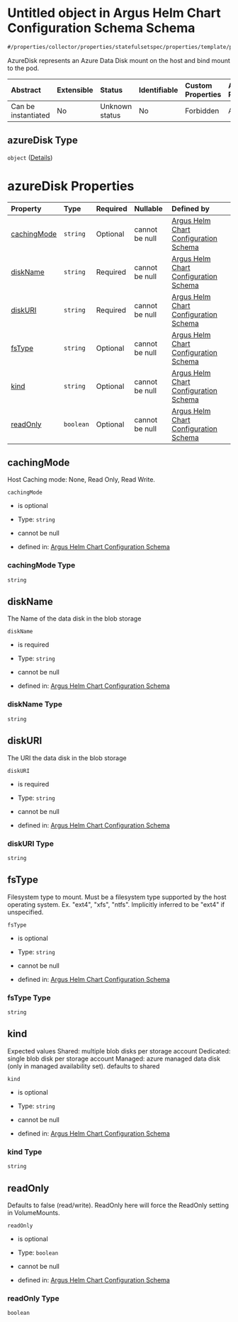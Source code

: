 # Untitled object in Argus Helm Chart Configuration Schema Schema

```txt
#/properties/collector/properties/statefulsetspec/properties/template/properties/spec/properties/volumes/items/properties/azuredisk#/properties/collector/properties/statefulsetSpec/properties/template/properties/spec/properties/volumes/items/properties/azureDisk
```

AzureDisk represents an Azure Data Disk mount on the host and bind mount to the pod.

| Abstract            | Extensible | Status         | Identifiable | Custom Properties | Additional Properties | Access Restrictions | Defined In                                                        |
| :------------------ | :--------- | :------------- | :----------- | :---------------- | :-------------------- | :------------------ | :---------------------------------------------------------------- |
| Can be instantiated | No         | Unknown status | No           | Forbidden         | Allowed               | none                | [values.schema.json\*](values.schema.json "open original schema") |

## azureDisk Type

`object` ([Details](values-properties-the-collector-schema-properties-statefulsetspec-properties-template-properties-spec-properties-volumes-items-properties-azuredisk.md))

# azureDisk Properties

| Property                    | Type      | Required | Nullable       | Defined by                                                                                                                                                                                                                                                                                                                                                                                                                                                                                                                                    |
| :-------------------------- | :-------- | :------- | :------------- | :-------------------------------------------------------------------------------------------------------------------------------------------------------------------------------------------------------------------------------------------------------------------------------------------------------------------------------------------------------------------------------------------------------------------------------------------------------------------------------------------------------------------------------------------- |
| [cachingMode](#cachingmode) | `string`  | Optional | cannot be null | [Argus Helm Chart Configuration Schema](values-properties-the-collector-schema-properties-statefulsetspec-properties-template-properties-spec-properties-volumes-items-properties-azuredisk-properties-cachingmode.md "#/properties/collector/properties/statefulsetspec/properties/template/properties/spec/properties/volumes/items/properties/azuredisk/properties/cachingmode#/properties/collector/properties/statefulsetSpec/properties/template/properties/spec/properties/volumes/items/properties/azureDisk/properties/cachingMode") |
| [diskName](#diskname)       | `string`  | Required | cannot be null | [Argus Helm Chart Configuration Schema](values-properties-the-collector-schema-properties-statefulsetspec-properties-template-properties-spec-properties-volumes-items-properties-azuredisk-properties-diskname.md "#/properties/collector/properties/statefulsetspec/properties/template/properties/spec/properties/volumes/items/properties/azuredisk/properties/diskname#/properties/collector/properties/statefulsetSpec/properties/template/properties/spec/properties/volumes/items/properties/azureDisk/properties/diskName")          |
| [diskURI](#diskuri)         | `string`  | Required | cannot be null | [Argus Helm Chart Configuration Schema](values-properties-the-collector-schema-properties-statefulsetspec-properties-template-properties-spec-properties-volumes-items-properties-azuredisk-properties-diskuri.md "#/properties/collector/properties/statefulsetspec/properties/template/properties/spec/properties/volumes/items/properties/azuredisk/properties/diskuri#/properties/collector/properties/statefulsetSpec/properties/template/properties/spec/properties/volumes/items/properties/azureDisk/properties/diskURI")             |
| [fsType](#fstype)           | `string`  | Optional | cannot be null | [Argus Helm Chart Configuration Schema](values-properties-the-collector-schema-properties-statefulsetspec-properties-template-properties-spec-properties-volumes-items-properties-azuredisk-properties-fstype.md "#/properties/collector/properties/statefulsetspec/properties/template/properties/spec/properties/volumes/items/properties/azuredisk/properties/fstype#/properties/collector/properties/statefulsetSpec/properties/template/properties/spec/properties/volumes/items/properties/azureDisk/properties/fsType")                |
| [kind](#kind)               | `string`  | Optional | cannot be null | [Argus Helm Chart Configuration Schema](values-properties-the-collector-schema-properties-statefulsetspec-properties-template-properties-spec-properties-volumes-items-properties-azuredisk-properties-kind.md "#/properties/collector/properties/statefulsetspec/properties/template/properties/spec/properties/volumes/items/properties/azuredisk/properties/kind#/properties/collector/properties/statefulsetSpec/properties/template/properties/spec/properties/volumes/items/properties/azureDisk/properties/kind")                      |
| [readOnly](#readonly)       | `boolean` | Optional | cannot be null | [Argus Helm Chart Configuration Schema](values-properties-the-collector-schema-properties-statefulsetspec-properties-template-properties-spec-properties-volumes-items-properties-azuredisk-properties-readonly.md "#/properties/collector/properties/statefulsetspec/properties/template/properties/spec/properties/volumes/items/properties/azuredisk/properties/readonly#/properties/collector/properties/statefulsetSpec/properties/template/properties/spec/properties/volumes/items/properties/azureDisk/properties/readOnly")          |

## cachingMode

Host Caching mode: None, Read Only, Read Write.

`cachingMode`

*   is optional

*   Type: `string`

*   cannot be null

*   defined in: [Argus Helm Chart Configuration Schema](values-properties-the-collector-schema-properties-statefulsetspec-properties-template-properties-spec-properties-volumes-items-properties-azuredisk-properties-cachingmode.md "#/properties/collector/properties/statefulsetspec/properties/template/properties/spec/properties/volumes/items/properties/azuredisk/properties/cachingmode#/properties/collector/properties/statefulsetSpec/properties/template/properties/spec/properties/volumes/items/properties/azureDisk/properties/cachingMode")

### cachingMode Type

`string`

## diskName

The Name of the data disk in the blob storage

`diskName`

*   is required

*   Type: `string`

*   cannot be null

*   defined in: [Argus Helm Chart Configuration Schema](values-properties-the-collector-schema-properties-statefulsetspec-properties-template-properties-spec-properties-volumes-items-properties-azuredisk-properties-diskname.md "#/properties/collector/properties/statefulsetspec/properties/template/properties/spec/properties/volumes/items/properties/azuredisk/properties/diskname#/properties/collector/properties/statefulsetSpec/properties/template/properties/spec/properties/volumes/items/properties/azureDisk/properties/diskName")

### diskName Type

`string`

## diskURI

The URI the data disk in the blob storage

`diskURI`

*   is required

*   Type: `string`

*   cannot be null

*   defined in: [Argus Helm Chart Configuration Schema](values-properties-the-collector-schema-properties-statefulsetspec-properties-template-properties-spec-properties-volumes-items-properties-azuredisk-properties-diskuri.md "#/properties/collector/properties/statefulsetspec/properties/template/properties/spec/properties/volumes/items/properties/azuredisk/properties/diskuri#/properties/collector/properties/statefulsetSpec/properties/template/properties/spec/properties/volumes/items/properties/azureDisk/properties/diskURI")

### diskURI Type

`string`

## fsType

Filesystem type to mount. Must be a filesystem type supported by the host operating system. Ex. "ext4", "xfs", "ntfs". Implicitly inferred to be "ext4" if unspecified.

`fsType`

*   is optional

*   Type: `string`

*   cannot be null

*   defined in: [Argus Helm Chart Configuration Schema](values-properties-the-collector-schema-properties-statefulsetspec-properties-template-properties-spec-properties-volumes-items-properties-azuredisk-properties-fstype.md "#/properties/collector/properties/statefulsetspec/properties/template/properties/spec/properties/volumes/items/properties/azuredisk/properties/fstype#/properties/collector/properties/statefulsetSpec/properties/template/properties/spec/properties/volumes/items/properties/azureDisk/properties/fsType")

### fsType Type

`string`

## kind

Expected values Shared: multiple blob disks per storage account  Dedicated: single blob disk per storage account  Managed: azure managed data disk (only in managed availability set). defaults to shared

`kind`

*   is optional

*   Type: `string`

*   cannot be null

*   defined in: [Argus Helm Chart Configuration Schema](values-properties-the-collector-schema-properties-statefulsetspec-properties-template-properties-spec-properties-volumes-items-properties-azuredisk-properties-kind.md "#/properties/collector/properties/statefulsetspec/properties/template/properties/spec/properties/volumes/items/properties/azuredisk/properties/kind#/properties/collector/properties/statefulsetSpec/properties/template/properties/spec/properties/volumes/items/properties/azureDisk/properties/kind")

### kind Type

`string`

## readOnly

Defaults to false (read/write). ReadOnly here will force the ReadOnly setting in VolumeMounts.

`readOnly`

*   is optional

*   Type: `boolean`

*   cannot be null

*   defined in: [Argus Helm Chart Configuration Schema](values-properties-the-collector-schema-properties-statefulsetspec-properties-template-properties-spec-properties-volumes-items-properties-azuredisk-properties-readonly.md "#/properties/collector/properties/statefulsetspec/properties/template/properties/spec/properties/volumes/items/properties/azuredisk/properties/readonly#/properties/collector/properties/statefulsetSpec/properties/template/properties/spec/properties/volumes/items/properties/azureDisk/properties/readOnly")

### readOnly Type

`boolean`
